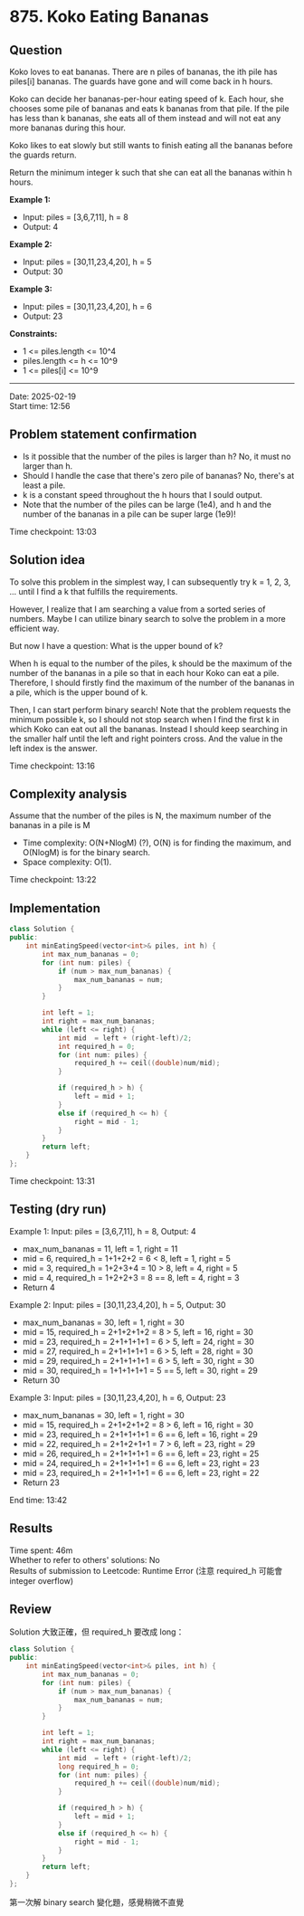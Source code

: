 # 875. Koko Eating Bananas

## Question

Koko loves to eat bananas. There are n piles of bananas, the ith pile has piles[i] bananas. The guards have gone and will come back in h hours.  

Koko can decide her bananas-per-hour eating speed of k. Each hour, she chooses some pile of bananas and eats k bananas from that pile. If the pile has less than k bananas, she eats all of them instead and will not eat any more bananas during this hour.

Koko likes to eat slowly but still wants to finish eating all the bananas before the guards return.

Return the minimum integer k such that she can eat all the bananas within h hours.

**Example 1:**  
- Input: piles = [3,6,7,11], h = 8
- Output: 4

**Example 2:**  
- Input: piles = [30,11,23,4,20], h = 5
- Output: 30

**Example 3:**  
- Input: piles = [30,11,23,4,20], h = 6
- Output: 23
 
**Constraints:**  
- 1 <= piles.length <= 10^4
- piles.length <= h <= 10^9
- 1 <= piles[i] <= 10^9

---
Date: 2025-02-19  
Start time: 12:56  

## Problem statement confirmation

- Is it possible that the number of the piles is larger than h? No, it must no larger than h.
- Should I handle the case that there's zero pile of bananas? No, there's at least a pile.
- k is a constant speed throughout the h hours that I sould output.
- Note that the number of the piles can be large (1e4), and h and the number of the bananas in a pile can be super large (1e9)!

Time checkpoint: 13:03  

## Solution idea

To solve this problem in the simplest way, I can subsequently try k = 1, 2, 3, ... until I find a k that fulfills the requirements.  

However, I realize that I am searching a value from a sorted series of numbers. Maybe I can utilize binary search to solve the problem in a more efficient way.  

But now I have a question: What is the upper bound of k?

When h is equal to the number of the piles, k should be the maximum of the number of the bananas in a pile so that in each hour Koko can eat a pile. Therefore, I should firstly find the maximum of the number of the bananas in a pile, which is the upper bound of k.

Then, I can start perform binary search! Note that the problem requests the minimum possible k, so I should not stop search when I find the first k in which Koko can eat out all the bananas. Instead I should keep searching in the smaller half until the left and right pointers cross. And the value in the left index is the answer.

Time checkpoint: 13:16  

## Complexity analysis

Assume that the number of the piles is N, the maximum number of the bananas in a pile is M
- Time complexity: O(N+NlogM) (?), O(N) is for finding the maximum, and O(NlogM) is for the binary search.
- Space complexity: O(1).

Time checkpoint: 13:22  

## Implementation

```cpp
class Solution {
public:
    int minEatingSpeed(vector<int>& piles, int h) {
        int max_num_bananas = 0;
        for (int num: piles) {
            if (num > max_num_bananas) {
                max_num_bananas = num;
            }
        }

        int left = 1;
        int right = max_num_bananas;
        while (left <= right) {
            int mid  = left + (right-left)/2;
            int required_h = 0;
            for (int num: piles) {
                required_h += ceil((double)num/mid);
            }

            if (required_h > h) {
                left = mid + 1;
            }
            else if (required_h <= h) {
                right = mid - 1;
            }
        }
        return left;
    }
};
```

Time checkpoint: 13:31  

## Testing (dry run)

Example 1: Input: piles = [3,6,7,11], h = 8, Output: 4
- max_num_bananas = 11, left = 1, right = 11
- mid = 6, required_h = 1+1+2+2 = 6 < 8, left = 1, right = 5
- mid = 3, required_h = 1+2+3+4 = 10 > 8, left = 4, right = 5
- mid = 4, required_h = 1+2+2+3 = 8 == 8, left = 4, right = 3
- Return 4

Example 2: Input: piles = [30,11,23,4,20], h = 5, Output: 30
- max_num_bananas = 30, left = 1, right = 30
- mid = 15, required_h = 2+1+2+1+2 = 8 > 5, left = 16, right = 30
- mid = 23, required_h = 2+1+1+1+1 = 6 > 5, left = 24, right = 30
- mid = 27, required_h = 2+1+1+1+1 = 6 > 5, left = 28, right = 30
- mid = 29, required_h = 2+1+1+1+1 = 6 > 5, left = 30, right = 30
- mid = 30, required_h = 1+1+1+1+1 = 5 == 5, left = 30, right = 29
- Return 30

Example 3: Input: piles = [30,11,23,4,20], h = 6, Output: 23
- max_num_bananas = 30, left = 1, right = 30
- mid = 15, required_h = 2+1+2+1+2 = 8 > 6, left = 16, right = 30
- mid = 23, required_h = 2+1+1+1+1 = 6 == 6, left = 16, right = 29
- mid = 22, required_h = 2+1+2+1+1 = 7 > 6, left = 23, right = 29
- mid = 26, required_h = 2+1+1+1+1 = 6 == 6, left = 23, right = 25
- mid = 24, required_h = 2+1+1+1+1 = 6 == 6, left = 23, right = 23
- mid = 23, required_h = 2+1+1+1+1 = 6 == 6, left = 23, right = 22
- Return 23

End time: 13:42  

## Results

Time spent: 46m  
Whether to refer to others' solutions: No  
Results of submission to Leetcode: Runtime Error (注意 required_h 可能會 integer overflow) 

## Review

Solution 大致正確，但 required_h 要改成 long：
```cpp
class Solution {
public:
    int minEatingSpeed(vector<int>& piles, int h) {
        int max_num_bananas = 0;
        for (int num: piles) {
            if (num > max_num_bananas) {
                max_num_bananas = num;
            }
        }

        int left = 1;
        int right = max_num_bananas;
        while (left <= right) {
            int mid  = left + (right-left)/2;
            long required_h = 0;
            for (int num: piles) {
                required_h += ceil((double)num/mid);
            }

            if (required_h > h) {
                left = mid + 1;
            }
            else if (required_h <= h) {
                right = mid - 1;
            }
        }
        return left;
    }
};
```

第一次解 binary search 變化題，感覺稍微不直覺